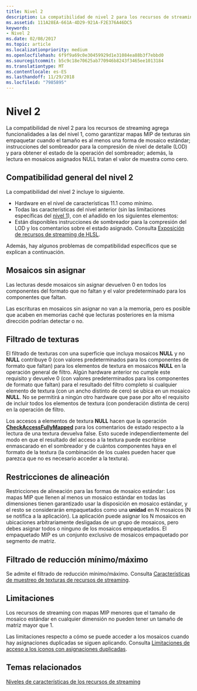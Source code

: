 ```yaml
---
title: Nivel 2
description: La compatibilidad de nivel 2 para los recursos de streaming agrega funcionalidades a las del nivel 1, como garantizar mapas MIP de texturas sin empaquetar cuando el tamaño es al menos una forma de mosaico estándar; instrucciones del sombreador para la compresión de nivel de detalle (LOD) y para obtener el estado de la operación del sombreador; además, la lectura en mosaicos asignados NULL trata el valor de muestra como cero.
ms.assetid: 111A28EA-661A-4D29-921A-F2E376A46DC5
keywords:
- Nivel 2
ms.date: 02/08/2017
ms.topic: article
ms.localizationpriority: medium
ms.openlocfilehash: 6f9f9a69c0e30459929d1e31084ea88b3f7ebbd0
ms.sourcegitcommit: b5c9c18e70625ab770946b8243f3465ee1013184
ms.translationtype: MT
ms.contentlocale: es-ES
ms.lasthandoff: 11/29/2018
ms.locfileid: "7985895"
---
```

# <a name="tier-2"></a>Nivel 2


La compatibilidad de nivel 2 para los recursos de streaming agrega funcionalidades a las del nivel 1, como garantizar mapas MIP de texturas sin empaquetar cuando el tamaño es al menos una forma de mosaico estándar; instrucciones del sombreador para la compresión de nivel de detalle (LOD) y para obtener el estado de la operación del sombreador; además, la lectura en mosaicos asignados NULL tratan el valor de muestra como cero.

## <a name="span-idtier2generalsupportspanspan-idtier2generalsupportspanspan-idtier2generalsupportspantier-2-general-support"></a><span id="Tier_2_general_support"></span><span id="tier_2_general_support"></span><span id="TIER_2_GENERAL_SUPPORT"></span>Compatibilidad general del nivel 2


La compatibilidad del nivel 2 incluye lo siguiente.

-   Hardware en el nivel de características 11.1 como mínimo.
-   Todas las características del nivel anterior (sin las limitaciones específicas del [nivel 1](tier-1.md)), con el añadido en los siguientes elementos:
-   Están disponibles instrucciones de sombreador para la compresión del LOD y los comentarios sobre el estado asignado. Consulta [Exposición de recursos de streaming de HLSL](hlsl-streaming-resources-exposure.md).

Además, hay algunos problemas de compatibilidad específicos que se explican a continuación.

## <a name="span-idnon-mappedtilesspanspan-idnon-mappedtilesspanspan-idnon-mappedtilesspannon-mapped-tiles"></a><span id="Non-mapped_tiles"></span><span id="non-mapped_tiles"></span><span id="NON-MAPPED_TILES"></span>Mosaicos sin asignar


Las lecturas desde mosaicos sin asignar devuelven 0 en todos los componentes del formato que no faltan y el valor predeterminado para los componentes que faltan.

Las escrituras en mosaicos sin asignar no van a la memoria, pero es posible que acaben en memorias caché que lecturas posteriores en la misma dirección podrían detectar o no.

## <a name="span-idtexturefilteringspanspan-idtexturefilteringspanspan-idtexturefilteringspantexture-filtering"></a><span id="Texture_filtering"></span><span id="texture_filtering"></span><span id="TEXTURE_FILTERING"></span>Filtrado de texturas


El filtrado de texturas con una superficie que incluya mosaicos **NULL** y no **NULL** contribuye 0 (con valores predeterminados para los componentes de formato que faltan) para los elementos de textura en mosaicos **NULL** en la operación general de filtro. Algún hardware anterior no cumple este requisito y devuelve 0 (con valores predeterminados para los componentes de formato que faltan) para el resultado del filtro completo si cualquier elemento de textura (con un ancho distinto de cero) se ubica en un mosaico **NULL**. No se permitirá a ningún otro hardware que pase por alto el requisito de incluir todos los elementos de textura (con ponderación distinta de cero) en la operación de filtro.

Los accesos a elementos de textura **NULL** hacen que la operación [**CheckAccessFullyMapped**](https://msdn.microsoft.com/library/windows/desktop/dn292083) para los comentarios de estado respecto a la lectura de una textura devuelva false. Esto sucede independientemente del modo en que el resultado del acceso a la textura puede escribirse enmascarado en el sombreador y de cuántos componentes haya en el formato de la textura (la combinación de los cuales pueden hacer que parezca que no es necesario acceder a la textura).

## <a name="span-idalignmentconstraintsspanspan-idalignmentconstraintsspanspan-idalignmentconstraintsspanalignment-constraints"></a><span id="Alignment_constraints"></span><span id="alignment_constraints"></span><span id="ALIGNMENT_CONSTRAINTS"></span>Restricciones de alineación


Restricciones de alineación para las formas de mosaico estándar: Los mapas MIP que llenen al menos un mosaico estándar en todas las dimensiones tienen garantizado usar la disposición en mosaico estándar, y el resto se considerarán empaquetados como una **unidad** en N mosaicos (N se notifica a la aplicación). La aplicación puede asignar los N mosaicos en ubicaciones arbitrariamente desligadas de un grupo de mosaicos, pero debes asignar todos o ninguno de los mosaicos empaquetados. El empaquetado MIP es un conjunto exclusivo de mosaicos empaquetado por segmento de matriz.

## <a name="span-idminmaxreductionfilteringspanspan-idminmaxreductionfilteringspanspan-idminmaxreductionfilteringspanminmax-reduction-filtering"></a><span id="Min_Max_reduction_filtering"></span><span id="min_max_reduction_filtering"></span><span id="MIN_MAX_REDUCTION_FILTERING"></span>Filtrado de reducción mínimo/máximo


Se admite el filtrado de reducción mínimo/máximo. Consulta [Características de muestreo de texturas de recursos de streaming](streaming-resources-texture-sampling-features.md).

## <a name="span-idlimitationsspanspan-idlimitationsspanspan-idlimitationsspanlimitations"></a><span id="Limitations"></span><span id="limitations"></span><span id="LIMITATIONS"></span>Limitaciones


Los recursos de streaming con mapas MIP menores que el tamaño de mosaico estándar en cualquier dimensión no pueden tener un tamaño de matriz mayor que 1.

Las limitaciones respecto a cómo se puede acceder a los mosaicos cuando hay asignaciones duplicadas se siguen aplicando. Consulta [Limitaciones de acceso a los iconos con asignaciones duplicadas](tile-access-limitations-with-duplicate-mappings.md).

## <a name="span-idrelated-topicsspanrelated-topics"></a><span id="related-topics"></span>Temas relacionados


[Niveles de características de los recursos de streaming](streaming-resources-features-tiers.md)

 

 




